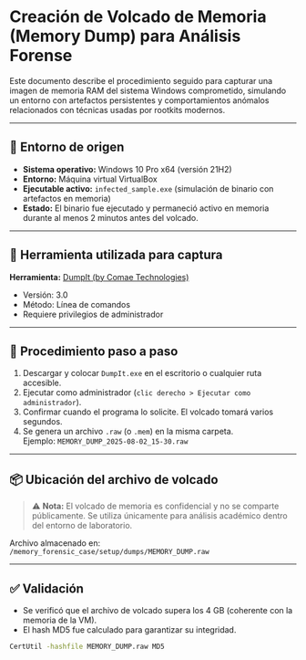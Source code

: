 # Creación de Volcado de Memoria (Memory Dump) para Análisis Forense

Este documento describe el procedimiento seguido para capturar una imagen de memoria RAM del sistema Windows comprometido, simulando un entorno con artefactos persistentes y comportamientos anómalos relacionados con técnicas usadas por rootkits modernos.

---

## 🧪 Entorno de origen

- **Sistema operativo:** Windows 10 Pro x64 (versión 21H2)
- **Entorno:** Máquina virtual VirtualBox
- **Ejecutable activo:** `infected_sample.exe` (simulación de binario con artefactos en memoria)
- **Estado:** El binario fue ejecutado y permaneció activo en memoria durante al menos 2 minutos antes del volcado.

---

## 🧰 Herramienta utilizada para captura

**Herramienta:** [DumpIt (by Comae Technologies)](https://www.comae.com/)

- Versión: 3.0
- Método: Línea de comandos
- Requiere privilegios de administrador

---

## 🧾 Procedimiento paso a paso

1. Descargar y colocar `DumpIt.exe` en el escritorio o cualquier ruta accesible.
2. Ejecutar como administrador (`clic derecho > Ejecutar como administrador`).
3. Confirmar cuando el programa lo solicite. El volcado tomará varios segundos.
4. Se genera un archivo `.raw` (o `.mem`) en la misma carpeta.  
   Ejemplo: `MEMORY_DUMP_2025-08-02_15-30.raw`

---

## 📦 Ubicación del archivo de volcado

> ⚠️ **Nota:** El volcado de memoria es confidencial y no se comparte públicamente. Se utiliza únicamente para análisis académico dentro del entorno de laboratorio.

Archivo almacenado en:  
`/memory_forensic_case/setup/dumps/MEMORY_DUMP.raw`

---

## ✅ Validación

- Se verificó que el archivo de volcado supera los 4 GB (coherente con la memoria de la VM).
- El hash MD5 fue calculado para garantizar su integridad.

```bash
CertUtil -hashfile MEMORY_DUMP.raw MD5
